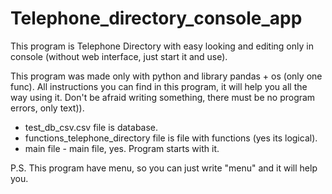 # Telephone_directory_console_app
This program is Telephone Directory with easy looking and editing only in console (without web interface, just start it and use).

This program was made only with python and library pandas + os (only one func).
All instructions you can find in this program, it will help you all the way using it.
Don't be afraid writing something, there must be no program errors, only text)).

 - test_db_csv.csv file is database.
 - functions_telephone_directory file is file with functions (yes its logical).
 - main file - main file, yes. Program starts with it.

P.S. This program have menu, so you can just write "menu" and it will help you.
